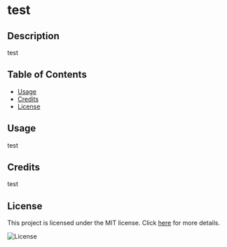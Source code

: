 
 
# test

## Description
test

## Table of Contents
- [Usage](#usage)
- [Credits](#credits)
- [License](#license)

## Usage
test

## Credits
test

## License

This project is licensed under the MIT license. Click [here]([License](https://opensource.org/licenses/MIT)) for more details.

![License](https://img.shields.io/badge/License-MIT-brightgreen)

